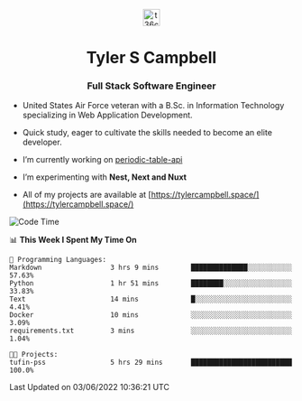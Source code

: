 <p align="center">
<a href="https://www.linkedin.com/in/t36campbell" target="blank"><img align="center" src="https://ik.imagekit.io/t36campbell/Portfolio/linkedin.png.original_m8bbGgPh6.png" alt="t36campbell" height="30" width="30" /></a>
</p>
<h1 align="center">Tyler S Campbell</h1>
<h3 align="center">Full Stack Software Engineer</h3>

* United States Air Force veteran with a B.Sc. in Information Technology specializing in Web Application Development. 

* Quick study, eager to cultivate the skills needed to become an elite developer.

* I’m currently working on [periodic-table-api](https://github.com/t36campbell/periodic-table-api)

* I’m experimenting with **Nest, Next and Nuxt**

* All of my projects are available at [https://tylercampbell.space/](https://tylercampbell.space/)

<!--START_SECTION:waka-->
![Code Time](http://img.shields.io/badge/Code%20Time-1%2C641%20hrs%2028%20mins-blue)

📊 **This Week I Spent My Time On** 

```text
💬 Programming Languages: 
Markdown                 3 hrs 9 mins        ██████████████░░░░░░░░░░░   57.63% 
Python                   1 hr 51 mins        ████████░░░░░░░░░░░░░░░░░   33.83% 
Text                     14 mins             █░░░░░░░░░░░░░░░░░░░░░░░░   4.41% 
Docker                   10 mins             ░░░░░░░░░░░░░░░░░░░░░░░░░   3.09% 
requirements.txt         3 mins              ░░░░░░░░░░░░░░░░░░░░░░░░░   1.04%

🐱‍💻 Projects: 
tufin-pss                5 hrs 29 mins       █████████████████████████   100.0%

```


 Last Updated on 03/06/2022 10:36:21 UTC
<!--END_SECTION:waka-->
